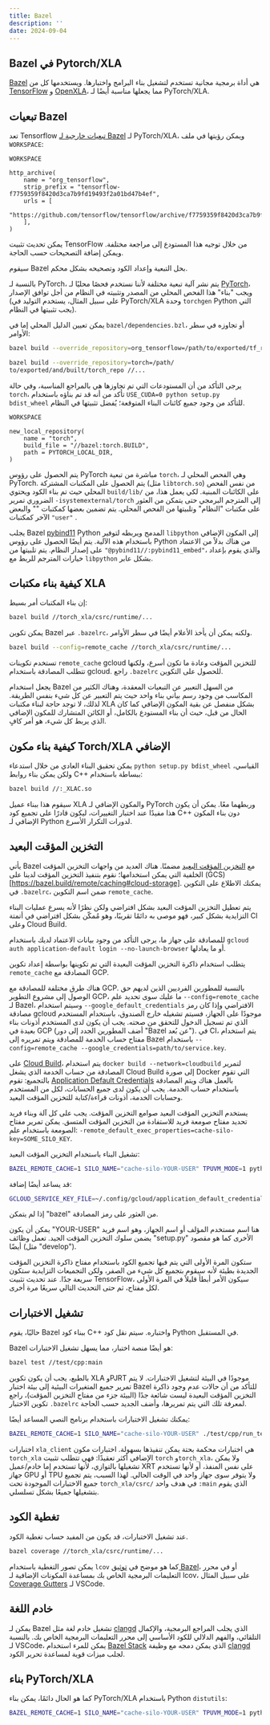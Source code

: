 ```yaml
---
title: Bazel
description: ''
date: 2024-09-04
---
```


## Bazel في Pytorch/XLA

[Bazel](https://bazel.build/) هي أداة برمجية مجانية تستخدم لتشغيل بناء البرامج واختبارها. ويستخدمها كل من [TensorFlow](https://www.tensorflow.org/http) و [OpenXLA](https://github.com/openxla/xla)، مما يجعلها مناسبة أيضًا لـ PyTorch/XLA.

## تبعيات Bazel

تعد Tensorflow [تبعيات خارجية لـ Bazel](https://bazel.build/external/overview) لـ PyTorch/XLA، ويمكن رؤيتها في ملف `WORKSPACE`:

`WORKSPACE`

```bzl
http_archive(
    name = "org_tensorflow",
    strip_prefix = "tensorflow-f7759359f8420d3ca7b9fd19493f2a01bd47b4ef",
    urls = [
        "https://github.com/tensorflow/tensorflow/archive/f7759359f8420d3ca7b9fd19493f2a01bd47b4ef.tar.gz",
    ],
)
```

يمكن تحديث تثبيت TensorFlow من خلال توجيه هذا المستودع إلى مراجعة مختلفة. ويمكن إضافة التصحيحات حسب الحاجة.

سيقوم Bazel بحل التبعية وإعداد الكود وتصحيحه بشكل محكم.

بالنسبة لـ PyTorch، يتم نشر آلية تبعية مختلفة لأننا نستخدم فحصًا محليًا لـ [PyTorch](https://github.com/pytorch/pytorch)، ويجب "بناء" هذا الفحص المحلي من المصدر وتثبيته في النظام من أجل توافق الإصدار (على سبيل المثال، يستخدم التوليد في PyTorch/XLA وحدة `torchgen` Python التي يجب تثبيتها في النظام).

يمكن تعيين الدليل المحلي إما في `bazel/dependencies.bzl`، أو تجاوزه في سطر الأوامر:

```bash
bazel build --override_repository=org_tensorflow=/path/to/exported/tf_repo //...
```

```bash
bazel build --override_repository=torch=/path/
to/exported/and/built/torch_repo //...
```

يرجى التأكد من أن المستودعات التي تم تجاوزها هي بالمراجع المناسبة، وفي حالة `torch`، تأكد من أنه قد تم بناؤه باستخدام `USE_CUDA=0 python setup.py bdist_wheel` للتأكد من وجود جميع كائنات البناء المتوقعة؛ يُفضل تثبيتها في النظام.

`WORKSPACE`

```bzl
new_local_repository(
    name = "torch",
    build_file = "//bazel:torch.BUILD",
    path = PYTORCH_LOCAL_DIR,
)
```

يتم الحصول على رؤوس PyTorch مباشرة من تبعية `torch`، وهي الفحص المحلي لـ PyTorch. يتم الحصول على المكتبات المشتركة (مثل `libtorch.so`) من نفس الفحص المحلي حيث تم بناء الكود ويحتوي `build/lib/` على الكائنات المبنية. لكي يعمل هذا، من الضروري تمرير `-isystemexternal/torch` إلى المترجم البرمجي حتى يتمكن من العثور على مكتبات "النظام" وتلبيتها من الفحص المحلي. يتم تضمين بعضها كمكتبات "<system>" والبعض الآخر كمكتبات `"user"` .

يجلب Bazel [pybind11](https://github.com/pybind/pybind11) Python المدمج ويربطه لتوفير `libpython` إلى المكون الإضافي باستخدام هذه الآلية. يتم أيضًا الحصول على رؤوس Python من هناك بدلاً من الاعتماد على إصدار النظام. يتم تلبيتها من `"@pybind11//:pybind11_embed"`، والذي يقوم بإعداد خيارات المترجم للربط مع `libpython` بشكل عابر.

## كيفية بناء مكتبات XLA

إن بناء المكتبات أمر بسيط:

```bash
bazel build //torch_xla/csrc/runtime/...
```

يمكن تكوين Bazel عبر `.bazelrc`، ولكنه يمكن أن يأخذ الأعلام أيضًا في سطر الأوامر.

```bash
bazel build --config=remote_cache //torch_xla/csrc/runtime/...
```

تستخدم تكوينات `remote_cache` gcloud للتخزين المؤقت وعادة ما تكون أسرع، ولكنها تتطلب المصادقة باستخدام gcloud. راجع `.bazelrc` للحصول على التكوين.

يجعل استخدام Bazel من السهل التعبير عن التبعيات المعقدة، وهناك الكثير من المكاسب من وجود رسم بياني بناء واحد حيث يتم التعبير عن كل شيء بنفس الطريقة. لذلك، لا توجد حاجة لبناء مكتبات XLA بشكل منفصل عن بقية المكون الإضافي كما كان الحال من قبل، حيث أن بناء المستودع بالكامل، أو الكائن المتشارك للمكون الإضافي الذي يربط كل شيء، هو أمر كافٍ.

## كيفية بناء مكون Torch/XLA الإضافي

يمكن تحقيق البناء العادي من خلال استدعاء `python setup.py bdist_wheel` القياسي، ولكن يمكن بناء روابط C++ ببساطة باستخدام:

```bash
bazel build //:_XLAC.so
```

سيقوم هذا ببناء عميل XLA والمكون الإضافي لـ PyTorch وربطهما معًا. يمكن أن يكون هذا مفيدًا عند اختبار التغييرات، ليكون قادرًا على تجميع كود C++ دون بناء المكون الإضافي لـ Python لدورات التكرار الأسرع.

## التخزين المؤقت البعيد

يأتي Bazel مع [التخزين المؤقت البعيد](https://bazel.build/remote/caching) مضمنًا. هناك العديد من واجهات التخزين المؤقت الخلفية التي يمكن استخدامها؛ نقوم بتنفيذ التخزين المؤقت لدينا على (GCS) [https://bazel.build/remote/caching#cloud-storage]. يمكنك الاطلاع على التكوين في `.bazelrc`، ضمن اسم التكوين `remote_cache`.

يتم تعطيل التخزين المؤقت البعيد بشكل افتراضي ولكن نظرًا لأنه يسرع عمليات البناء التزايدية بشكل كبير، فهو موصى به دائمًا تقريبًا، وهو مُمكّن بشكل افتراضي في أتمتة CI وعلى Cloud Build.

للمصادقة على جهاز ما، يرجى التأكد من وجود بيانات الاعتماد لديك باستخدام `gcloud auth application-default login --no-launch-browser` أو ما يعادلها.

يتطلب استخدام ذاكرة التخزين المؤقت البعيدة التي تم تكوينها بواسطة إعداد تكوين `remote_cache` المصادقة مع GCP.

هناك طرق مختلفة للمصادقة مع GCP. بالنسبة للمطورين الفرديين الذين لديهم حق الوصول إلى مشروع التطوير GCP، ما عليك سوى تحديد علم `--config=remote_cache` لـ Bazel، وسيتم استخدام `--google_default_credentials` الافتراضي وإذا كان رمز مصادقة gcloud موجودًا على الجهاز، فسيتم تشغيله خارج الصندوق، باستخدام المستخدم الذي تم تسجيل الدخول للتحقق من صحته. يجب أن يكون لدى المستخدم أذونات بناء بعيدة في GCP (أضف المطورين الجدد إلى دور "Bazel عن بُعد"). في CI، يتم استخدام مفتاح حساب الخدمة للمصادقة ويتم تمريره إلى Bazel باستخدام `--config=remote_cache --google_credentials=path/to/service.key`.

على [Cloud Build](https://cloud.google.com/build)، يتم استخدام `docker build --network=cloudbuild` لتمرير المصادقة من حساب الخدمة الذي يشغل Cloud Build إلى صورة Docker التي تقوم بالتجميع: تقوم [Application Default Credentials](https://cloud.google.com/docs/authentication/provide-credentials-adc) بالعمل هناك ويتم المصادقة باستخدام حساب الخدمة. يجب أن يكون لدى جميع الحسابات، لكل من المستخدم وحسابات الخدمة، أذونات قراءة/كتابة للتخزين المؤقت البعيد.

يستخدم التخزين المؤقت البعيد صوامع التخزين المؤقت. يجب على كل آلة وبناء فريد تحديد مفتاح صومعة فريد للاستفادة من التخزين المؤقت المتسق. يمكن تمرير مفتاح الصومعة باستخدام علم: `-remote_default_exec_properties=cache-silo-key=SOME_SILO_KEY`.

تشغيل البناء باستخدام التخزين المؤقت البعيد:

```bash
BAZEL_REMOTE_CACHE=1 SILO_NAME="cache-silo-YOUR-USER" TPUVM_MODE=1 python setup.py bdist_wheel
```

قد يساعد أيضًا إضافة:

```bash
GCLOUD_SERVICE_KEY_FILE=~/.config/gcloud/application_default_credentials.json
```

إذا لم يتمكن "bazel" من العثور على رمز المصادقة.

يمكن أن يكون "YOUR-USER" هنا اسم مستخدم المؤلف أو اسم الجهاز، وهو اسم فريد يضمن سلوك التخزين المؤقت الجيد. تعمل وظائف "setup.py" الأخرى كما هو مقصود أيضًا (مثل "develop").

ستكون المرة الأولى التي يتم فيها تجميع الكود باستخدام مفتاح ذاكرة التخزين المؤقت الجديدة بطيئة لأنه سيقوم بتجميع كل شيء من الصفر، ولكن التجميعات التزايدية ستكون سريعة جدًا. عند تحديث تثبيت TensorFlow، سيكون الأمر أبطأ قليلاً في المرة الأولى لكل مفتاح، ثم حتى التحديث التالي سريعًا مرة أخرى.

## تشغيل الاختبارات

حاليًا، يقوم Bazel ببناء كود C++ واختباره. سيتم نقل كود Python في المستقبل.

Bazel هو أيضًا منصة اختبار، مما يسهل تشغيل الاختبارات:

```bash
bazel test //test/cpp:main
```

بالطبع، يجب أن يكون تكوين XLA وPJRT موجودًا في البيئة لتشغيل الاختبارات. لا يتم تمرير جميع المتغيرات البيئية إلى بيئة اختبار Bazel للتأكد من أن حالات عدم وجود ذاكرة التخزين المؤقت البعيدة ليست شائعة جدًا (البيئة جزء من مفتاح التخزين المؤقت)، راجع تكوين الاختبار `.bazelrc` لمعرفة تلك التي يتم تمريرها، وأضف الجديد حسب الحاجة.

يمكنك تشغيل الاختبارات باستخدام برنامج النصي المساعد أيضًا:

```bash
BAZEL_REMOTE_CACHE=1 SILO_NAME="cache-silo-YOUR-USER" ./test/cpp/run_tests.sh -R
```

اختبارات `xla_client` هي اختبارات محكمة بحتة يمكن تنفيذها بسهولة. اختبارات مكون `torch_xla` الإضافي أكثر تعقيدًا: فهي تتطلب تثبيت `torch` و`torch_xla`، ولا يمكن تشغيلها بالتوازي، لأنها تستخدم إما خادم/عميل XRT على نفس المنفذ، أو لأنها تستخدم جهاز GPU أو TPU ولا يتوفر سوى جهاز واحد في الوقت الحالي. لهذا السبب، يتم تجميع جميع الاختبارات الموجودة تحت `torch_xla/csrc/` في هدف واحد `:main` الذي يقوم بتشغيلها جميعًا بشكل تسلسلي.

## تغطية الكود

عند تشغيل الاختبارات، قد يكون من المفيد حساب تغطية الكود.

```bash
bazel coverage //torch_xla/csrc/runtime/...
```

يمكن تصور التغطية باستخدام `lcov` كما هو موضح في [توثيق Bazel](https://bazel.build/configure/coverage)، أو في محرر التعليمات البرمجية الخاص بك بمساعدة المكونات الإضافية لـ lcov، على سبيل المثال [Coverage Gutters](https://marketplace.visualstudio.com/items?itemName=ryanluker.vscode-coverage-gutters) لـ VSCode.

## خادم اللغة

يمكن لـ Bazel تشغيل خادم لغة مثل [clangd](https://clangd.llvm.org/) الذي يجلب المراجع البرمجية، والإكمال التلقائي، والفهم الدلالي للكود الأساسي إلى محرر التعليمات البرمجية الخاص بك. بالنسبة لـ VSCode، يمكن للمرء استخدام [Bazel Stack](https://github.com/stackb/bazel-stack-vscode-cc) الذي يمكن دمجه مع وظيفة [clangd](https://marketplace.visualstudio.com/items?itemName=llvm-vs-code-extensions.vscode-clangd) لجلب ميزات قوية لمساعدة تحرير الكود.

## بناء PyTorch/XLA

كما هو الحال دائمًا، يمكن بناء PyTorch/XLA باستخدام Python `distutils`:

```bash
BAZEL_REMOTE_CACHE=1 SILO_NAME="cache-silo-YOUR-USER" TPUVM_MODE=1 python setup.py bdist_wheel
```